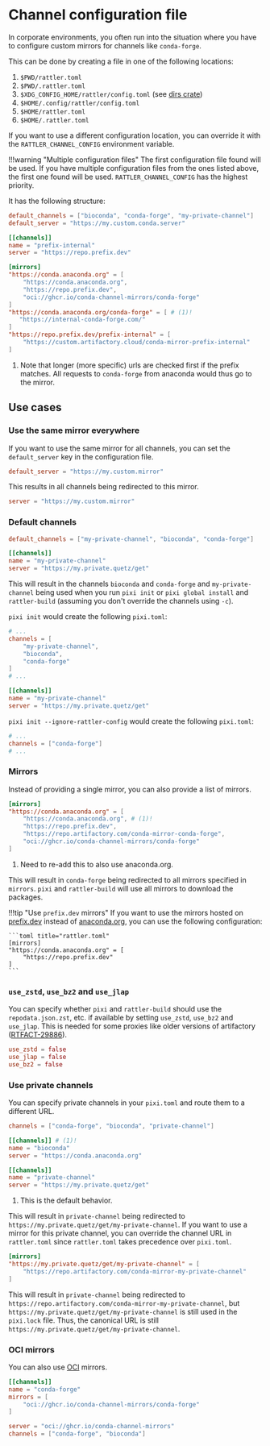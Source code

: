 # Channel configuration file

In corporate environments, you often run into the situation where you have to configure custom mirrors for channels like `conda-forge`.

This can be done by creating a file in one of the following locations:

1. `$PWD/rattler.toml`
2. `$PWD/.rattler.toml`
3. `$XDG_CONFIG_HOME/rattler/config.toml` (see [dirs crate](https://crates.io/crates/dirs))
4. `$HOME/.config/rattler/config.toml`
5. `$HOME/rattler.toml`
6. `$HOME/.rattler.toml`

If you want to use a different configuration location, you can override it with the `RATTLER_CHANNEL_CONFIG` environment variable.

!!!warning "Multiple configuration files"
    The first configuration file found will be used. If you have multiple configuration files from the ones listed above, the first one found will be used.
    `RATTLER_CHANNEL_CONFIG` has the highest priority.

It has the following structure:

```toml
default_channels = ["bioconda", "conda-forge", "my-private-channel"]
default_server = "https://my.custom.conda.server"

[[channels]]
name = "prefix-internal"
server = "https://repo.prefix.dev"

[mirrors]
"https://conda.anaconda.org" = [
    "https://conda.anaconda.org",
    "https://repo.prefix.dev",
    "oci://ghcr.io/conda-channel-mirrors/conda-forge"
]
"https://conda.anaconda.org/conda-forge" = [ # (1)!
   "https://internal-conda-forge.com/"
]
"https://repo.prefix.dev/prefix-internal" = [
    "https://custom.artifactory.cloud/conda-mirror-prefix-internal"
]
```

1. Note that longer (more specific) urls are checked first if the prefix matches. All requests to `conda-forge` from anaconda would thus go to the mirror.

## Use cases

### Use the same mirror everywhere

If you want to use the same mirror for all channels, you can set the `default_server` key in the configuration file.

```toml title="rattler.toml"
default_server = "https://my.custom.mirror"
```

This results in all channels being redirected to this mirror.

```toml title="pixi.toml"
server = "https://my.custom.mirror"
```

### Default channels

```toml title="rattler.toml"
default_channels = ["my-private-channel", "bioconda", "conda-forge"]

[[channels]]
name = "my-private-channel"
server = "https://my.private.quetz/get"
```

This will result in the channels `bioconda` and `conda-forge` and `my-private-channel` being used when you run `pixi init` or `pixi global install` and `rattler-build` (assuming you don't override the channels using `-c`).

`pixi init` would create the following `pixi.toml`:

```toml title="pixi.toml"
# ...
channels = [
    "my-private-channel",
    "bioconda",
    "conda-forge"
]
# ...

[[channels]]
name = "my-private-channel"
server = "https://my.private.quetz/get"
```

`pixi init --ignore-rattler-config` would create the following `pixi.toml`:

```toml title="pixi.toml"
# ...
channels = ["conda-forge"]
# ...
```

### Mirrors

Instead of providing a single mirror, you can also provide a list of mirrors.

```toml title="rattler.toml"
[mirrors]
"https://conda.anaconda.org" = [
    "https://conda.anaconda.org", # (1)!
    "https://repo.prefix.dev",
    "https://repo.artifactory.com/conda-mirror-conda-forge",
    "oci://ghcr.io/conda-channel-mirrors/conda-forge"
]
```

1. Need to re-add this to also use anaconda.org.

This will result in `conda-forge` being redirected to all mirrors specified in `mirrors`.
`pixi` and `rattler-build` will use all mirrors to download the packages.

!!!tip "Use `prefix.dev` mirrors"
    If you want to use the mirrors hosted on [prefix.dev](https://prefix.dev) instead of [anaconda.org](https://conda.anaconda.org), you can use the following configuration:

    ```toml title="rattler.toml"
    [mirrors]
    "https://conda.anaconda.org" = [
        "https://repo.prefix.dev"
    ]
    ```

### `use_zstd`, `use_bz2` and `use_jlap`

You can specify whether `pixi` and `rattler-build` should use the `repodata.json.zst`, etc. if available by setting `use_zstd`, `use_bz2` and `use_jlap`.
This is needed for some proxies like older versions of artifactory ([RTFACT-29886](https://jfrog.atlassian.net/jira/software/c/projects/RTFACT/issues/RTFACT-29886)).

```toml title="rattler.toml"
use_zstd = false
use_jlap = false
use_bz2 = false
```

### Use private channels

You can specify private channels in your `pixi.toml` and route them to a different URL.

```toml title="pixi.toml"
channels = ["conda-forge", "bioconda", "private-channel"]

[[channels]] # (1)!
name = "bioconda"
server = "https://conda.anaconda.org"

[[channels]]
name = "private-channel"
server = "https://my.private.quetz/get"
```

1. This is the default behavior.

This will result in `private-channel` being redirected to `https://my.private.quetz/get/my-private-channel`.
If you want to use a mirror for this private channel, you can override the channel URL in `rattler.toml` since `rattler.toml` takes precedence over `pixi.toml`.

```toml title="rattler.toml"
[mirrors]
"https://my.private.quetz/get/my-private-channel" = [
    "https://repo.artifactory.com/conda-mirror-my-private-channel"
]
```

This will result in `private-channel` being redirected to `https://repo.artifactory.com/conda-mirror-my-private-channel`, but `https://my.private.quetz/get/my-private-channel` is still used in the `pixi.lock` file.
Thus, the canonical URL is still `https://my.private.quetz/get/my-private-channel`.

### OCI mirrors

You can also use [OCI](https://opencontainers.org/) mirrors.

```toml title="rattler.toml"
[[channels]]
name = "conda-forge"
mirrors = [
    "oci://ghcr.io/conda-channel-mirrors/conda-forge"
]
```

```toml title="pixi.toml"
server = "oci://ghcr.io/conda-channel-mirrors"
channels = ["conda-forge", "bioconda"]
```
